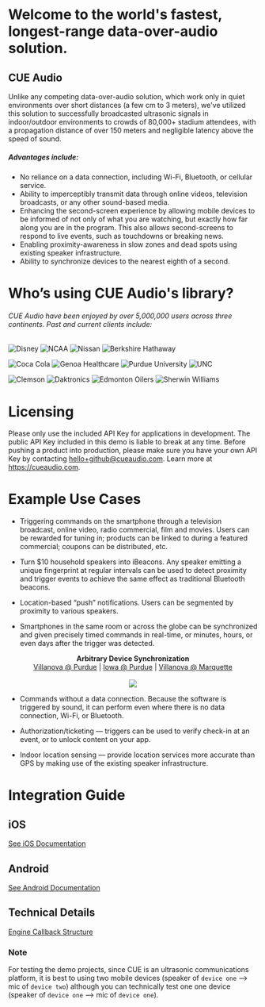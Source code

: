 
# Welcome to the world's fastest, longest-range data-over-audio solution. 

## CUE Audio

Unlike any competing data-over-audio solution, which work only in quiet environments over short distances (a few cm to 3 meters), we've utilized this solution to successfully broadcasted ultrasonic signals in indoor/outdoor environments to crowds of 80,000+ stadium attendees, with a propagation distance of over 150 meters and negligible latency above the speed of sound.

##### Advantages include:

* No reliance on a data connection, including Wi-Fi, Bluetooth, or cellular service.
* Ability to imperceptibly transmit data through online videos, television broadcasts, or any other sound-based media.
* Enhancing the second-screen experience by allowing mobile devices to be informed of not only of what you are watching, but exactly how far along you are in the program. This also allows second-screens to respond to live events, such as touchdowns or breaking news.
* Enabling proximity-awareness in slow zones and dead spots using existing speaker infrastructure.
* Ability to synchronize devices to the nearest eighth of a second.

# Who’s using CUE Audio's library?
###### CUE Audio have been enjoyed by over 5,000,000 users across three continents. Past and current clients include:

![Disney](https://d253ypm2x51cw3.cloudfront.net/jpegs/logos/cue-partner-disney.jpg "Disney")
![NCAA](https://d253ypm2x51cw3.cloudfront.net/jpegs/logos/cue-partner-ncaa.jpg "NCAA")
![Nissan](https://d253ypm2x51cw3.cloudfront.net/jpegs/logos/cue-partner-nissan.jpg "Nissan")
![Berkshire Hathaway](https://d253ypm2x51cw3.cloudfront.net/jpegs/logos/cue-partner-berkshire.jpg "Berkshire Hathaway")

![Coca Cola](https://d253ypm2x51cw3.cloudfront.net/jpegs/logos/cue-partner-coke.jpg)
![Genoa Healthcare](https://d253ypm2x51cw3.cloudfront.net/jpegs/logos/cue-partner-genoa.jpg)
![Purdue University](https://d253ypm2x51cw3.cloudfront.net/jpegs/logos/cue-partner-purdue.jpg)
![UNC](https://d253ypm2x51cw3.cloudfront.net/jpegs/logos/cue-partner-unc.jpg)

![Clemson](https://d253ypm2x51cw3.cloudfront.net/jpegs/logos/cue-partner-clemson.jpg)
![Daktronics](https://d253ypm2x51cw3.cloudfront.net/jpegs/logos/cue-partner-daktronics.jpg)
![Edmonton Oilers](https://d253ypm2x51cw3.cloudfront.net/jpegs/logos/cue-partner-oilers.jpg)
![Sherwin Williams](https://d253ypm2x51cw3.cloudfront.net/jpegs/logos/cue-partner-sherwinwilliams.jpg)

# Licensing

Please only use the included API Key for applications in development. The public API Key included in this demo is liable to break at any time. Before pushing a product into production, please make sure you have your own API Key by contacting <hello+github@cueaudio.com>. Learn more at <https://cueaudio.com>.


# Example Use Cases

* Triggering commands on the smartphone through a television broadcast, online video, radio commercial, film and movies. Users can be rewarded for tuning in; products can be linked to during a featured commercial; coupons can be distributed, etc.

* Turn $10 household speakers into iBeacons. Any speaker emitting a unique fingerprint at regular intervals can be used to detect proximity and trigger events to achieve the same effect as traditional Bluetooth beacons.

* Location-based “push” notifications. Users can be segmented by proximity to various speakers.
 
* Smartphones in the same room or across the globe can be synchronized and given precisely timed commands in real-time, or minutes, hours, or even days after the trigger was detected.

<p align="center">
  <b>Arbitrary Device Synchronization</b><br>
  <a href="https://youtu.be/ork4Q4eoUg4">Villanova @ Purdue</a> |
  <a href="https://www.youtube.com/watch?v=UkxqUhp2RCk">Iowa @ Purdue</a> |
  <a href="https://www.youtube.com/watch?v=YZZp-idBDpM">Villanova @ Marquette</a>
  <br><br>
  <a href="https://youtu.be/ork4Q4eoUg4"><img src="http://qraider.com/XT/images/purdue.gif"> </a>
</p>
 
* Commands without a data connection. Because the software is triggered by sound, it can perform even where there is no data connection, Wi-Fi, or Bluetooth.
 
* Authorization/ticketing — triggers can be used to verify check-in at an event, or to unlock content on your app.
 
* Indoor location sensing — provide location services more accurate than GPS by making use of the existing speaker infrastructure.

# Integration Guide

## iOS
[See iOS Documentation](./doc/iOS_README.md)

## Android
[See Android Documentation](./doc/Android_README.md)

## Technical Details
[Engine Callback Structure](./doc/CUEEngine_JSON_Structure.md) 

### Note

For testing the demo projects, since CUE is an ultrasonic communications platform, it is best to using two mobile devices (speaker of `device one` --> mic of `device two`) although you can technically test one one device (speaker of `device one` --> mic of `device one`). 